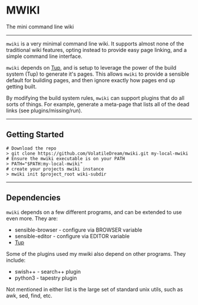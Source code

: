 # MWIKI

The mini command line wiki

---

`mwiki` is a very minimal command line wiki. It supports almost none of the traditional wiki features, opting instead to provide easy page linking, and a simple command line interface.

`mwiki` depends on [Tup], and is setup to leverage the power of the build system (Tup) to generate it's pages. This allows `mwiki` to provide a sensible default for building pages, and then ignore exactly how pages end up getting built.

By modifying the build system rules, `mwiki` can support plugins that do all sorts of things. For example, generate a meta-page that lists all of the dead links (see plugins/missing/run).

---

## Getting Started

```shell
# Download the repo
> git clone https://github.com/VolatileDream/mwiki.git my-local-mwiki
# Ensure the mwiki executable is on your PATH
> PATH="$PATH:my-local-mwiki"
# create your projects mwiki instance
> mwiki init $project_root wiki-subdir
```

---

## Dependencies

`mwiki` depends on a few different programs, and can be extended to use even more. They are:

  * sensible-browser - configure via BROWSER variable
  * sensible-editor - configure via EDITOR variable
  * [Tup]

Some of the plugins used my mwiki also depend on other programs. They include:

  * swish++ - search++ plugin
  * python3 - tapestry plugin

Not mentioned in either list is the large set of standard unix utils, such as awk, sed, find, etc.

[Tup]: https://github.com/gittup/tup
